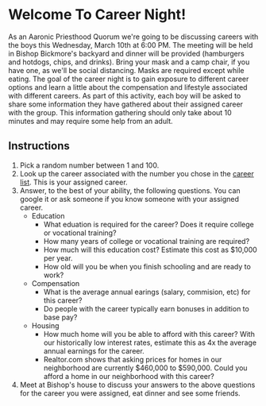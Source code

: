 # Welcome To Career Night!

As an Aaronic Priesthood Quorum we're going to be discussing careers with the boys this Wednesday, March 10th at 6:00 PM.
The meeting will be held in Bishop Bickmore's backyard and dinner will be provided (hamburgers and hotdogs, chips, and drinks).
Bring your mask and a camp chair, if you have one, as we'll be social distancing. Masks are required except while eating.
The goal of the career night is to gain exposure to different career options and learn a little about the compensation and lifestyle associated with different careers.
As part of this activity, each boy will be asked to share some information they have gathered about their assigned career with the group.
This information gathering should only take about 10 minutes and may require some help from an adult.

## Instructions

1. Pick a random number between 1 and 100.
2. Look up the career associated with the number you chose in the [career list](career-list.md). This is your assigned career.
3. Answer, to the best of your ability, the following questions. You can google it or ask someone if you know someone with your assigned career.
   - Education
     - What eduation is required for the career? Does it require college or vocational training?
     - How many years of college or vocational training are required?
     - How much will this education cost? Estimate this cost as $10,000 per year.
     - How old will you be when you finish schooling and are ready to work?
   - Compensation
     - What is the average annual earings (salary, commision, etc) for this career?
     - Do people with the career typically earn bonuses in addition to base pay?
   - Housing
     - How much home will you be able to afford with this career? With our historically low interest rates, estimate this as 4x the average annual earnings for the career.
     - Realtor.com shows that asking prices for homes in our neighborhood are currently $460,000 to $590,000. Could you afford a home in our neighborhood with this career?
4. Meet at Bishop's house to discuss your answers to the above questions for the career you were assigned, eat dinner and see some friends.

